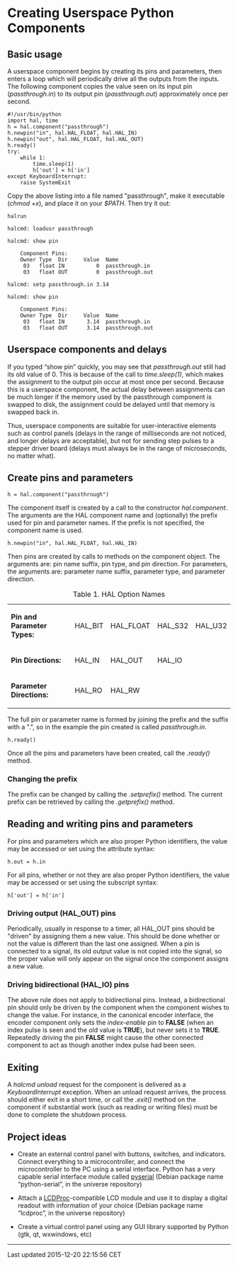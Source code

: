 Creating Userspace Python Components
====================================

Basic usage
-----------

A userspace component begins by creating its pins and parameters, then enters a loop which will periodically drive all the outputs from the inputs. The following component copies the value seen on its input pin (*passthrough.in*) to its output pin (*passthrough.out*) approximately once per second.

    #!/usr/bin/python
    import hal, time
    h = hal.component("passthrough")
    h.newpin("in", hal.HAL_FLOAT, hal.HAL_IN)
    h.newpin("out", hal.HAL_FLOAT, hal.HAL_OUT)
    h.ready()
    try:
        while 1:
            time.sleep(1)
            h['out'] = h['in']
    except KeyboardInterrupt:
        raise SystemExit

Copy the above listing into a file named "passthrough", make it executable (*chmod +x*), and place it on your *$PATH*. Then try it out:

    halrun

    halcmd: loadusr passthrough

    halcmd: show pin

        Component Pins:
        Owner Type  Dir     Value  Name
         03   float IN          0  passthrough.in
         03   float OUT         0  passthrough.out

    halcmd: setp passthrough.in 3.14

    halcmd: show pin

        Component Pins:
        Owner Type  Dir     Value  Name
         03   float IN       3.14  passthrough.in
         03   float OUT      3.14  passthrough.out

Userspace components and delays
-------------------------------

If you typed “show pin” quickly, you may see that *passthrough.out* still had its old value of 0. This is because of the call to *time.sleep(1)*, which makes the assignment to the output pin occur at most once per second. Because this is a userspace component, the actual delay between assignments can be much longer if the memory used by the passthrough component is swapped to disk, the assignment could be delayed until that memory is swapped back in.

Thus, userspace components are suitable for user-interactive elements such as control panels (delays in the range of milliseconds are not noticed, and longer delays are acceptable), but not for sending step pulses to a stepper driver board (delays must always be in the range of microseconds, no matter what).

Create pins and parameters
--------------------------

    h = hal.component("passthrough")

The component itself is created by a call to the constructor *hal.component*. The arguments are the HAL component name and (optionally) the prefix used for pin and parameter names. If the prefix is not specified, the component name is used.

    h.newpin("in", hal.HAL_FLOAT, hal.HAL_IN)

Then pins are created by calls to methods on the component object. The arguments are: pin name suffix, pin type, and pin direction. For parameters, the arguments are: parameter name suffix, parameter type, and parameter direction.

<table>
<caption>Table 1. HAL Option Names<span id="cap:HAL-Option-Names"></span></caption>
<colgroup>
<col width="42%" />
<col width="14%" />
<col width="14%" />
<col width="14%" />
<col width="14%" />
</colgroup>
<tbody>
<tr class="odd">
<td align="left"><p><strong>Pin and Parameter Types:</strong></p></td>
<td align="left"><p>HAL_BIT</p></td>
<td align="left"><p>HAL_FLOAT</p></td>
<td align="left"><p>HAL_S32</p></td>
<td align="left"><p>HAL_U32</p></td>
</tr>
<tr class="even">
<td align="left"><p><strong>Pin Directions:</strong></p></td>
<td align="left"><p>HAL_IN</p></td>
<td align="left"><p>HAL_OUT</p></td>
<td align="left"><p>HAL_IO</p></td>
<td align="left"><p></p></td>
</tr>
<tr class="odd">
<td align="left"><p><strong>Parameter Directions:</strong></p></td>
<td align="left"><p>HAL_RO</p></td>
<td align="left"><p>HAL_RW</p></td>
<td align="left"><p></p></td>
<td align="left"><p></p></td>
</tr>
</tbody>
</table>

The full pin or parameter name is formed by joining the prefix and the suffix with a ".", so in the example the pin created is called *passthrough.in*.

    h.ready()

Once all the pins and parameters have been created, call the *.ready()* method.

### Changing the prefix

The prefix can be changed by calling the *.setprefix()* method. The current prefix can be retrieved by calling the *.getprefix()* method.

Reading and writing pins and parameters
---------------------------------------

For pins and parameters which are also proper Python identifiers, the value may be accessed or set using the attribute syntax:

    h.out = h.in

For all pins, whether or not they are also proper Python identifiers, the value may be accessed or set using the subscript syntax:

    h['out'] = h['in']

### Driving output (HAL\_OUT) pins

Periodically, usually in response to a timer, all HAL\_OUT pins should be "driven" by assigning them a new value. This should be done whether or not the value is different than the last one assigned. When a pin is connected to a signal, its old output value is not copied into the signal, so the proper value will only appear on the signal once the component assigns a new value.

### Driving bidirectional (HAL\_IO) pins

The above rule does not apply to bidirectional pins. Instead, a bidirectional pin should only be driven by the component when the component wishes to change the value. For instance, in the canonical encoder interface, the encoder component only sets the *index-enable* pin to **FALSE** (when an index pulse is seen and the old value is **TRUE**), but never sets it to **TRUE**. Repeatedly driving the pin **FALSE** might cause the other connected component to act as though another index pulse had been seen.

Exiting
-------

A *halcmd unload* request for the component is delivered as a *KeyboardInterrupt* exception. When an unload request arrives, the process should either exit in a short time, or call the *.exit()* method on the component if substantial work (such as reading or writing files) must be done to complete the shutdown process.

Project ideas
-------------

-   Create an external control panel with buttons, switches, and indicators. Connect everything to a microcontroller, and connect the microcontroller to the PC using a serial interface. Python has a very capable serial interface module called [pyserial](http://pyserial.sourceforge.net/) (Debian package name “python-serial”, in the universe repository)

-   Attach a [LCDProc](http://lcdproc.omnipotent.net/)-compatible LCD module and use it to display a digital readout with information of your choice (Debian package name “lcdproc”, in the universe repository)

-   Create a virtual control panel using any GUI library supported by Python (gtk, qt, wxwindows, etc)

------------------------------------------------------------------------

Last updated 2015-12-20 22:15:56 CET


